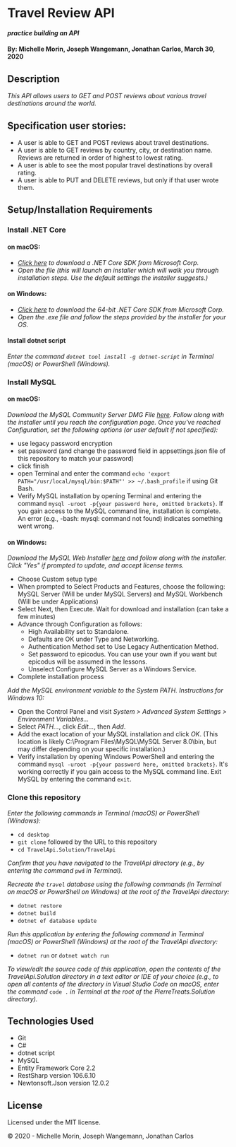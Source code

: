 # Travel Review API

#### _practice building an API_

#### By: **Michelle Morin, Joseph Wangemann, Jonathan Carlos**, March 30, 2020

## Description

_This API allows users to GET and POST reviews about various travel destinations around the world._

## Specification user stories:
* A user is able to GET and POST reviews about travel destinations.
* A user is able to GET reviews by country, city, or destination name. Reviews are returned in order of highest to lowest rating.
* A user is able to see the most popular travel destinations by overall rating.
* A user is able to PUT and DELETE reviews, but only if that user wrote them.

## Setup/Installation Requirements

### Install .NET Core

#### on macOS:
* _[Click here](https://dotnet.microsoft.com/download/thank-you/dotnet-sdk-2.2.106-macos-x64-installer) to download a .NET Core SDK from Microsoft Corp._
* _Open the file (this will launch an installer which will walk you through installation steps. Use the default settings the installer suggests.)_

#### on Windows:
* _[Click here](https://dotnet.microsoft.com/download/thank-you/dotnet-sdk-2.2.203-windows-x64-installer) to download the 64-bit .NET Core SDK from Microsoft Corp._
* _Open the .exe file and follow the steps provided by the installer for your OS._

#### Install dotnet script
_Enter the command ``dotnet tool install -g dotnet-script`` in Terminal (macOS) or PowerShell (Windows)._

### Install MySQL

#### on macOS:
_Download the MySQL Community Server DMG File [here](https://dev.mysql.com/downloads/file/?id=484914). Follow along with the installer until you reach the configuration page. Once you've reached Configuration, set the following options (or user default if not specified):_
* use legacy password encryption
* set password (and change the password field in appsettings.json file of this repository to match your password)
* click finish
* open Terminal and enter the command ``echo 'export PATH="/usr/local/mysql/bin:$PATH"' >> ~/.bash_profile`` if using Git Bash.
* Verify MySQL installation by opening Terminal and entering the command ``mysql -uroot -p{your password here, omitted brackets}``. If you gain access to the MySQL command line, installation is complete. An error (e.g., -bash: mysql: command not found) indicates something went wrong.

#### on Windows:
_Download the MySQL Web Installer [here](https://dev.mysql.com/downloads/file/?id=484919) and follow along with the installer. Click "Yes" if prompted to update, and accept license terms._
* Choose Custom setup type
* When prompted to Select Products and Features, choose the following: MySQL Server (Will be under MySQL Servers) and MySQL Workbench (Will be under Applications)
* Select Next, then Execute. Wait for download and installation (can take a few minutes)
* Advance through Configuration as follows:
  - High Availability set to Standalone.
  - Defaults are OK under Type and Networking.
  - Authentication Method set to Use Legacy Authentication Method.
  - Set password to epicodus. You can use your own if you want but epicodus will be assumed in the lessons.
  - Unselect Configure MySQL Server as a Windows Service.
* Complete installation process

_Add the MySQL environment variable to the System PATH. Instructions for Windows 10:_
* Open the Control Panel and visit _System > Advanced System Settings > Environment Variables..._
* Select _PATH..._, click _Edit..._, then _Add_.
* Add the exact location of your MySQL installation and click _OK_. (This location is likely C:\Program Files\MySQL\MySQL Server 8.0\bin, but may differ depending on your specific installation.)
* Verify installation by opening Windows PowerShell and entering the command ``mysql -uroot -p{your password here, omitted brackets}``. It's working correctly if you gain access to the MySQL command line. Exit MySQL by entering the command ``exit``.

### Clone this repository

_Enter the following commands in Terminal (macOS) or PowerShell (Windows):_
* ``cd desktop``
* ``git clone`` followed by the URL to this repository
* ``cd TravelApi.Solution/TravelApi``

_Confirm that you have navigated to the TravelApi directory (e.g., by entering the command_ ``pwd`` _in Terminal)._

_Recreate the ``travel`` database using the following commands (in Terminal on macOS or PowerShell on Windows) at the root of the TravelApi directory:_
* ``dotnet restore``
* ``dotnet build``
* ``dotnet ef database update``

_Run this application by entering the following command in Terminal (macOS) or PowerShell (Windows) at the root of the TravelApi directory:_
* ``dotnet run`` or ``dotnet watch run``

_To view/edit the source code of this application, open the contents of the TravelApi.Solution directory in a text editor or IDE of your choice (e.g., to open all contents of the directory in Visual Studio Code on macOS, enter the command_ ``code .`` _in Terminal at the root of the PierreTreats.Solution directory)._

## Technologies Used

* Git
* C#
* dotnet script
* MySQL
* Entity Framework Core 2.2
* RestSharp version 106.6.10
* Newtonsoft.Json version 12.0.2

## License

Licensed under the MIT license.

&copy; 2020 - Michelle Morin, Joseph Wangemann, Jonathan Carlos 